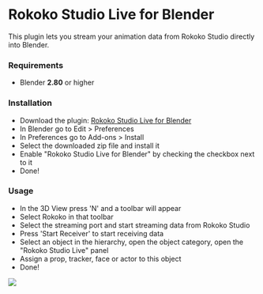 # Rokoko Studio Live for Blender

This plugin lets you stream your animation data from Rokoko Studio directly into Blender.

### Requirements
 - Blender **2.80** or higher

### Installation
 - Download the plugin: [Rokoko Studio Live for Blender](https://github.com/RokokoElectronics/rokoko-studio-blender-plugin/archive/master.zip)
 - In Blender go to Edit > Preferences
 - In Preferences go to Add-ons > Install
 - Select the downloaded zip file and install it
 - Enable "Rokoko Studio Live for Blender" by checking the checkbox next to it
 - Done!
 
### Usage
 - In the 3D View press 'N' and a toolbar will appear
 - Select Rokoko in that toolbar
 - Select the streaming port and start streaming data from Rokoko Studio
 - Press 'Start Receiver' to start receiving data
 - Select an object in the hierarchy, open the object category, open the "Rokoko Studio Live" panel
 - Assign a prop, tracker, face or actor to this object
 - Done!
 
![](https://i.imgur.com/pg82AR8.png)